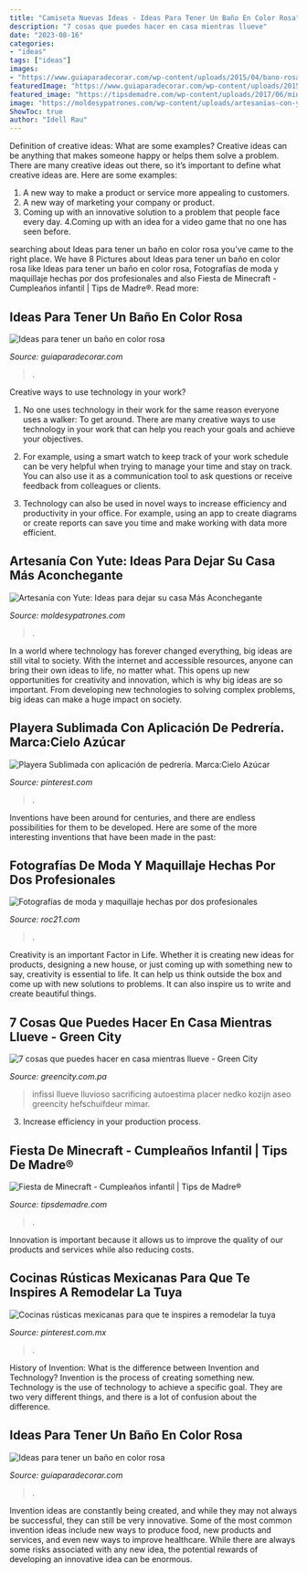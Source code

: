 ```yaml
---
title: "Camiseta Nuevas Ideas - Ideas Para Tener Un Baño En Color Rosa"
description: "7 cosas que puedes hacer en casa mientras llueve"
date: "2023-08-16"
categories:
- "ideas"
tags: ["ideas"]
images:
- "https://www.guiaparadecorar.com/wp-content/uploads/2015/04/bano-rosa-6.jpg"
featuredImage: "https://www.guiaparadecorar.com/wp-content/uploads/2015/04/bano-rosa-6.jpg"
featured_image: "https://tipsdemadre.com/wp-content/uploads/2017/06/minecraft-cumpleanos-ninos.jpg"
image: "https://moldesypatrones.com/wp-content/uploads/artesanias-con-yute-12.jpg"
ShowToc: true
author: "Idell Rau"
---
```



Definition of creative ideas: What are some examples?
Creative ideas can be anything that makes someone happy or helps them solve a problem. There are many creative ideas out there, so it’s important to define what creative ideas are. Here are some examples:
1. A new way to make a product or service more appealing to customers.
2. A new way of marketing your company or product.
3. Coming up with an innovative solution to a problem that people face every day.
4.Coming up with an idea for a video game that no one has seen before.

	

		
searching about Ideas para tener un baño en color rosa you've came to the right place. We have 8 Pictures about Ideas para tener un baño en color rosa like Ideas para tener un baño en color rosa, Fotografías de moda y maquillaje hechas por dos profesionales and also Fiesta de Minecraft - Cumpleaños infantil | Tips de Madre®. Read more:
		
    
## Ideas Para Tener Un Baño En Color Rosa

<img loading=lazy src="http://www.guiaparadecorar.com/wp-content/uploads/2015/04/bano-rosa-10.jpg" onerror="this.onerror=null;this.src='https://tse2.mm.bing.net/th?id=OIP.OrN6Z9T_C8x_WT58559VqAAAAA&amp;pid=15.1';" alt="Ideas para tener un baño en color rosa">

_Source: guiaparadecorar.com_

>. 

	

Creative ways to use technology in your work?
1. No one uses technology in their work for the same reason everyone uses a walker: To get around. There are many creative ways to use technology in your work that can help you reach your goals and achieve your objectives.
2. For example, using a smart watch to keep track of your work schedule can be very helpful when trying to manage your time and stay on track. You can also use it as a communication tool to ask questions or receive feedback from colleagues or clients.

3. Technology can also be used in novel ways to increase efficiency and productivity in your office. For example, using an app to create diagrams or create reports can save you time and make working with data more efficient.


    
## Artesanía Con Yute: Ideas Para Dejar Su Casa Más Aconchegante

<img loading=lazy src="https://moldesypatrones.com/wp-content/uploads/artesanias-con-yute-12.jpg" onerror="this.onerror=null;this.src='https://tse3.mm.bing.net/th?id=OIP.enF2YJmyv3hARcavsHTfDQAAAA&amp;pid=15.1';" alt="Artesanía con Yute: Ideas para dejar su casa Más Aconchegante">

_Source: moldesypatrones.com_

>. 

	

In a world where technology has forever changed everything, big ideas are still vital to society. With the internet and accessible resources, anyone can bring their own ideas to life, no matter what. This opens up new opportunities for creativity and innovation, which is why big ideas are so important. From developing new technologies to solving complex problems, big ideas can make a huge impact on society.

    
## Playera Sublimada Con Aplicación De Pedrería. Marca:Cielo Azúcar

<img loading=lazy src="https://i.pinimg.com/736x/7b/58/e4/7b58e4bdc776a3ca2f47bc3720632586.jpg" onerror="this.onerror=null;this.src='https://tse2.mm.bing.net/th?id=OIP.5uB7JTESL7BmXEXLBxo1WgHaLE&amp;pid=15.1';" alt="Playera Sublimada con aplicación de pedrería. Marca:Cielo Azúcar">

_Source: pinterest.com_

>. 

	

Inventions have been around for centuries, and there are endless possibilities for them to be developed. Here are some of the more interesting inventions that have been made in the past:

    
## Fotografías De Moda Y Maquillaje Hechas Por Dos Profesionales

<img loading=lazy src="https://www.roc21.com/blog/wp-content/uploads/2014/06/fotografias-de-moda-y-maquillaje-dos.jpg" onerror="this.onerror=null;this.src='https://tse2.mm.bing.net/th?id=OIP.azpIZx5x1E3EhQxp_1aNkgHaKO&amp;pid=15.1';" alt="Fotografías de moda y maquillaje hechas por dos profesionales">

_Source: roc21.com_

>. 

	

Creativity is an important Factor in Life. Whether it is creating new ideas for products, designing a new house, or just coming up with something new to say, creativity is essential to life. It can help us think outside the box and come up with new solutions to problems. It can also inspire us to write and create beautiful things.

    
## 7 Cosas Que Puedes Hacer En Casa Mientras Llueve - Green City

<img loading=lazy src="http://greencity.com.pa/wp-content/uploads/2019/06/shutterstock_488835238.jpg" onerror="this.onerror=null;this.src='https://tse2.mm.bing.net/th?id=OIP.zJkSRngHppw53xlkX9EvfAHaE8&amp;pid=15.1';" alt="7 cosas que puedes hacer en casa mientras llueve - Green City">

_Source: greencity.com.pa_

>infissi llueve lluvioso sacrificing autoestima placer nedko kozijn aseo greencity hefschuifdeur mimar. 

	

3. Increase efficiency in your production process.

    
## Fiesta De Minecraft - Cumpleaños Infantil | Tips De Madre®

<img loading=lazy src="https://tipsdemadre.com/wp-content/uploads/2017/06/minecraft-cumpleanos-ninos.jpg" onerror="this.onerror=null;this.src='https://tse4.mm.bing.net/th?id=OIP.fv43LVm7jTzwmpDNc-L50gHaIn&amp;pid=15.1';" alt="Fiesta de Minecraft - Cumpleaños infantil | Tips de Madre®">

_Source: tipsdemadre.com_

>. 

	

Innovation is important because it allows us to improve the quality of our products and services while also reducing costs.

    
## Cocinas Rústicas Mexicanas Para Que Te Inspires A Remodelar La Tuya

<img loading=lazy src="https://i.pinimg.com/736x/c1/cb/34/c1cb34d331393587d9dde5cc63bc1f38.jpg" onerror="this.onerror=null;this.src='https://tse4.mm.bing.net/th?id=OIP.f53xUM_LUl43tOZej24-egHaNK&amp;pid=15.1';" alt="Cocinas rústicas mexicanas para que te inspires a remodelar la tuya">

_Source: pinterest.com.mx_

>. 

	

History of Invention: What is the difference between Invention and Technology?
Invention is the process of creating something new. Technology is the use of technology to achieve a specific goal. They are two very different things, and there is a lot of confusion about the difference.

    
## Ideas Para Tener Un Baño En Color Rosa

<img loading=lazy src="https://www.guiaparadecorar.com/wp-content/uploads/2015/04/bano-rosa-6.jpg" onerror="this.onerror=null;this.src='https://tse4.mm.bing.net/th?id=OIP.4HD2BHv0Qh5rddYgTwTYHwHaLH&amp;pid=15.1';" alt="Ideas para tener un baño en color rosa">

_Source: guiaparadecorar.com_

>. 

	

Invention ideas are constantly being created, and while they may not always be successful, they can still be very innovative. Some of the most common invention ideas include new ways to produce food, new products and services, and even new ways to improve healthcare. While there are always some risks associated with any new idea, the potential rewards of developing an innovative idea can be enormous.

